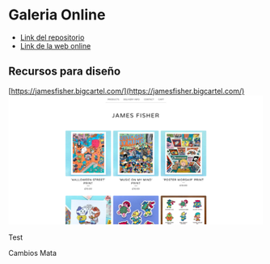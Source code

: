# Galeria Online
- [Link del repositorio](https://github.com/Smmook/galeria-online.git)
- [Link de la web online](https://smmook.github.io/galeria-online/)

## Recursos para diseño

[https://jamesfisher.bigcartel.com/](https://jamesfisher.bigcartel.com/)
![](./design/Screenshot%202022-04-26%20at%2020-02-31%20james%20fisher.jpg)

Test

Cambios Mata
